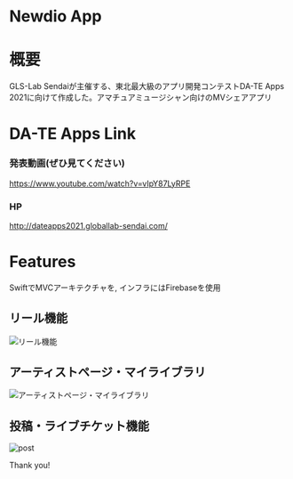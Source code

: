 Newdio App
=====================
# 概要

GLS-Lab Sendaiが主催する、東北最大級のアプリ開発コンテストDA-TE Apps 2021に向けて作成した。アマチュアミュージシャン向けのMVシェアアプリ

# DA-TE Apps Link
### 発表動画(ぜひ見てください)
https://www.youtube.com/watch?v=vIpY87LyRPE

### HP
http://dateapps2021.globallab-sendai.com/

# Features

SwiftでMVCアーキテクチャを, インフラにはFirebaseを使用
## リール機能
![リール機能](https://user-images.githubusercontent.com/74953312/117084628-a6c1bb00-ad82-11eb-92b5-19399e45c084.png)
## アーティストページ・マイライブラリ
![アーティストページ・マイライブラリ](https://user-images.githubusercontent.com/74953312/117084339-e936c800-ad81-11eb-8df7-de5bbf25a372.png)
## 投稿・ライブチケット機能
![post](https://user-images.githubusercontent.com/74953312/117084724-ed171a00-ad82-11eb-806d-996391206e10.png)


Thank you!
